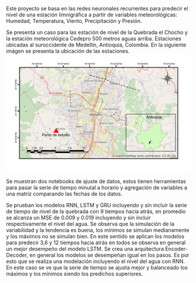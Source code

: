 Este proyecto se basa en las redes neuronales recurrentes para predecir el nivel de una estación limnigráfica a partir de variables meteorológicas: Humedad, Temperatura, Viento, Precipitación y Presión.

Se presenta un caso para las estación de nivel de la Quebrada el Chocho y la estación meteorológica Cedepro 500 metros aguas arriba. Estaciones ubicadas al suroccidente de Medellín, Antioquia, Colombia. En la siguiente imágen se presenta la ubicación de las estaciones.
![alt text](https://github.com/MateoParra/DischargePrediction/blob/master/Images/Localizacion.png)

Se muestran dos notebooks de ajuste de datos, estos tienen herramientas para pasar la serie de tiempo minutal a horario y agregación de variables a una matriz comparando las fechas de los datos.

Se prueban los modelos RNN, LSTM y GRU incluyendo y sin incluir la serie de tiempo de nivel de la quebrada con 9 tiempos hacia atrás, en promedio se alcanza un MSE de 0.009 y 0.019 incluyendo y sin incluir respectivamente el nivel del agua.
Se observa que la simulación de la variabilidad y la tendencia es buena, los mínimos se simulan medianamente y los máximos no se simulan bien.
En este sentido se aplican los modelos para predecir 3,6 y 12 tiempos hacia atrás en todos se observa en general un mejor desempeño del modelo LSTM.
Se crea una arquitectura Encoder-Decoder, en general los modelos se desempeñan igual en los pasos. Es por esto que se realiza una modelación incluyendo el nivel del agua con RNN. En este caso se ve que la serie de tiempo se ajusta mejor y balanceado los máximos y los mínimos siendo los predichos superiores.
